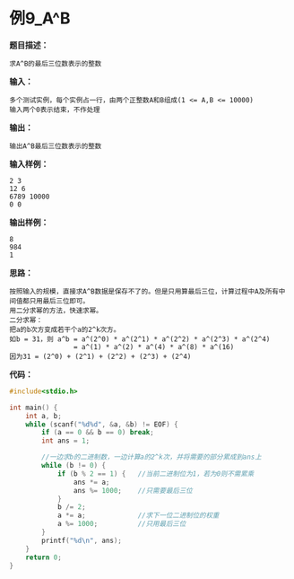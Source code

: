 # 例9_A^B

**题目描述：**

```
求A^B的最后三位数表示的整数
```

**输入：**

```
多个测试实例，每个实例占一行，由两个正整数A和B组成(1 <= A,B <= 10000)
输入两个0表示结束，不作处理
```

**输出：**

```
输出A^B最后三位数表示的整数
```

**输入样例：**

```
2 3
12 6
6789 10000
0 0
```

**输出样例：**

```
8
984
1
```



**思路：**

```
按照输入的规模，直接求A^B数据是保存不了的。但是只用算最后三位，计算过程中A及所有中间值都只用最后三位即可。
用二分求幂的方法，快速求幂。
二分求幂：
把a的b次方变成若干个a的2^k次方。
如b = 31，则 a^b = a^(2^0) * a^(2^1) * a^(2^2) * a^(2^3) * a^(2^4) 
                = a^(1) * a^(2) * a^(4) * a^(8) * a^(16) 
因为31 = (2^0) + (2^1) + (2^2) + (2^3) + (2^4) 
```



**代码：**

```c++
#include<stdio.h>

int main() {
	int a, b;
	while (scanf("%d%d", &a, &b) != EOF) {
		if (a == 0 && b == 0) break;
		int ans = 1;

		//一边求b的二进制数，一边计算a的2^k次，并将需要的部分累成到ans上
		while (b != 0) {
			if (b % 2 == 1) {	//当前二进制位为1，若为0则不需累乘
				ans *= a;
				ans %= 1000;	//只需要最后三位
			}
			b /= 2;
			a *= a;				//求下一位二进制位的权重
			a %= 1000;			//只用最后三位
		}
		printf("%d\n", ans);
	}
	return 0;
}
```

